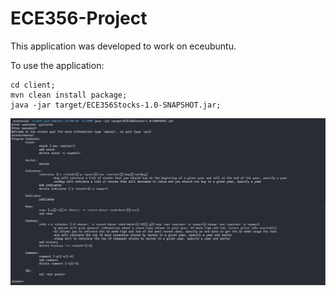 # ECE356-Project
This application was developed to work on eceubuntu.

To use the application:
```
cd client;
mvn clean install package;
java -jar target/ECE356Stocks-1.0-SNAPSHOT.jar;
```
![Image of the manual](./main.png "Stocks App")
